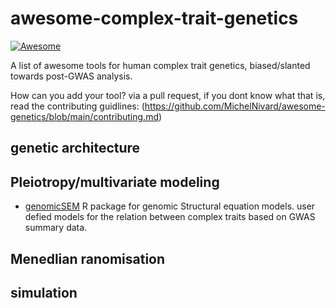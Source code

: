 # awesome-complex-trait-genetics

[![Awesome](https://awesome.re/badge.svg)](https://awesome.re)

A list of awesome tools for human complex trait genetics, biased/slanted towards post-GWAS analysis.

How can you add your tool? via a pull request, if you dont know what that is, read the contributing guidlines: (https://github.com/MichelNivard/awesome-genetics/blob/main/contributing.md)


## genetic architecture

## Pleiotropy/multivariate modeling

- [genomicSEM](https://github.com/GenomicSEM/GenomicSEM) R package for genomic Structural equation models. user defied models for the relation between complex traits based on GWAS summary data.

## Menedlian ranomisation

## simulation

